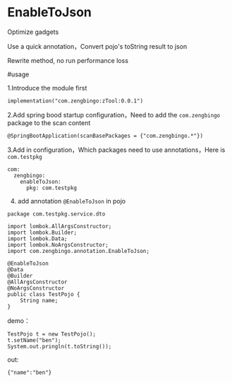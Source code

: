# EnableToJson
Optimize gadgets

Use a quick annotation，Convert pojo's toString result to json

Rewrite method, no run performance loss

#usage 

1.Introduce the module first
```$xslt
implementation("com.zengbingo:zTool:0.0.1")
```

2.Add spring bood startup configuration，Need to add the ``com.zengbingo`` package to the scan content
```$xslt
@SpringBootApplication(scanBasePackages = {"com.zengbingo.*"})
```
3.Add in configuration，Which packages need to use annotations，Here is ``com.testpkg``
```$xslt
com:
  zengbingo:
    enableToJson:
      pkg: com.testpkg
```
4. add annotation ``@EnableToJson`` in pojo
```$xslt
package com.testpkg.service.dto

import lombok.AllArgsConstructor;
import lombok.Builder;
import lombok.Data;
import lombok.NoArgsConstructor;
import com.zengbingo.annotation.EnableToJson;

@EnableToJson
@Data
@Builder
@AllArgsConstructor
@NoArgsConstructor
public class TestPojo {
    String name;
}
```

demo：
````$xslt
TestPojo t = new TestPojo();
t.setName("ben");
System.out.pringln(t.toString());
````

out:
```$xslt
{"name":"ben"}
```

